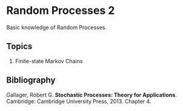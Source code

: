 # Random Processes 2
Basic knowledge of Random Processes.

## Topics
1.	Finite-state Markov Chains

## Bibliography
Gallager, Robert G. **Stochastic Processes: Theory for Applications**. Cambridge: Cambridge University Press, 2013. Chapter 4.
